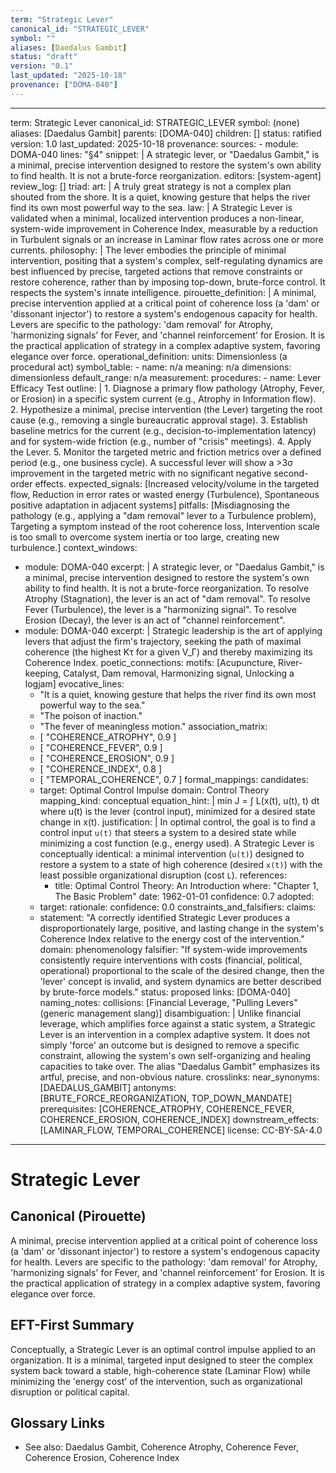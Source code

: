 ```yaml
---
term: "Strategic Lever"
canonical_id: "STRATEGIC_LEVER"
symbol: ""
aliases: [Daedalus Gambit]
status: "draft"
version: "0.1"
last_updated: "2025-10-18"
provenance: ["DOMA-040"]
---
```


---
term: Strategic Lever
canonical_id: STRATEGIC_LEVER
symbol: (none)
aliases: [Daedalus Gambit]
parents: [DOMA-040]
children: []
status: ratified
version: 1.0
last_updated: 2025-10-18
provenance:
  sources:
    - module: DOMA-040
      lines: "§4"
      snippet: |
        A strategic lever, or "Daedalus Gambit," is a minimal, precise intervention designed to restore the system's own ability to find health. It is not a brute-force reorganization.
  editors: [system-agent]
  review_log: []
triad:
  art: |
    A truly great strategy is not a complex plan shouted from the shore. It is a quiet, knowing gesture that helps the river find its own most powerful way to the sea.
  law: |
    A Strategic Lever is validated when a minimal, localized intervention produces a non-linear, system-wide improvement in Coherence Index, measurable by a reduction in Turbulent signals or an increase in Laminar flow rates across one or more currents.
  philosophy: |
    The lever embodies the principle of minimal intervention, positing that a system's complex, self-regulating dynamics are best influenced by precise, targeted actions that remove constraints or restore coherence, rather than by imposing top-down, brute-force control. It respects the system's innate intelligence.
pirouette_definition: |
  A minimal, precise intervention applied at a critical point of coherence loss (a 'dam' or 'dissonant injector') to restore a system's endogenous capacity for health. Levers are specific to the pathology: 'dam removal' for Atrophy, 'harmonizing signals' for Fever, and 'channel reinforcement' for Erosion. It is the practical application of strategy in a complex adaptive system, favoring elegance over force.
operational_definition:
  units: Dimensionless (a procedural act)
  symbol_table:
    - name: n/a
      meaning: n/a
      dimensions: dimensionless
      default_range: n/a
  measurement:
    procedures:
      - name: Lever Efficacy Test
        outline: |
          1. Diagnose a primary flow pathology (Atrophy, Fever, or Erosion) in a specific system current (e.g., Atrophy in Information flow).
          2. Hypothesize a minimal, precise intervention (the Lever) targeting the root cause (e.g., removing a single bureaucratic approval stage).
          3. Establish baseline metrics for the current (e.g., decision-to-implementation latency) and for system-wide friction (e.g., number of "crisis" meetings).
          4. Apply the Lever.
          5. Monitor the targeted metric and friction metrics over a defined period (e.g., one business cycle). A successful lever will show a >3σ improvement in the targeted metric with no significant negative second-order effects.
        expected_signals: [Increased velocity/volume in the targeted flow, Reduction in error rates or wasted energy (Turbulence), Spontaneous positive adaptation in adjacent systems]
        pitfalls: [Misdiagnosing the pathology (e.g., applying a "dam removal" lever to a Turbulence problem), Targeting a symptom instead of the root coherence loss, Intervention scale is too small to overcome system inertia or too large, creating new turbulence.]
context_windows:
  - module: DOMA-040
    excerpt: |
      A strategic lever, or "Daedalus Gambit," is a minimal, precise intervention designed to restore the system's own ability to find health. It is not a brute-force reorganization. To resolve Atrophy (Stagnation), the lever is an act of "dam removal". To resolve Fever (Turbulence), the lever is a "harmonizing signal". To resolve Erosion (Decay), the lever is an act of "channel reinforcement".
  - module: DOMA-040
    excerpt: |
      Strategic leadership is the art of applying levers that adjust the firm's trajectory, seeking the path of maximal coherence (the highest Kτ for a given V_Γ) and thereby maximizing its Coherence Index.
poetic_connections:
  motifs: [Acupuncture, River-keeping, Catalyst, Dam removal, Harmonizing signal, Unlocking a logjam]
  evocative_lines:
    - "It is a quiet, knowing gesture that helps the river find its own most powerful way to the sea."
    - "The poison of inaction."
    - "The fever of meaningless motion."
  association_matrix:
    - [ "COHERENCE_ATROPHY", 0.9 ]
    - [ "COHERENCE_FEVER", 0.9 ]
    - [ "COHERENCE_EROSION", 0.9 ]
    - [ "COHERENCE_INDEX", 0.8 ]
    - [ "TEMPORAL_COHERENCE", 0.7 ]
formal_mappings:
  candidates:
    - target: Optimal Control Impulse
      domain: Control Theory
      mapping_kind: conceptual
      equation_hint: |
        min J = ∫ L(x(t), u(t), t) dt
        where u(t) is the lever (control input), minimized for a desired state change in x(t).
      justification: |
        In optimal control, the goal is to find a control input `u(t)` that steers a system to a desired state while minimizing a cost function (e.g., energy used). A Strategic Lever is conceptually identical: a minimal intervention (`u(t)`) designed to restore a system to a state of high coherence (desired `x(t)`) with the least possible organizational disruption (cost `L`).
      references:
        - title: Optimal Control Theory: An Introduction
          where: "Chapter 1, The Basic Problem"
          date: 1962-01-01
      confidence: 0.7
  adopted:
    - target: 
      rationale: 
      confidence: 0.0
constraints_and_falsifiers:
  claims:
    - statement: "A correctly identified Strategic Lever produces a disproportionately large, positive, and lasting change in the system's Coherence Index relative to the energy cost of the intervention."
      domain: phenomenology
      falsifier: "If system-wide improvements consistently require interventions with costs (financial, political, operational) proportional to the scale of the desired change, then the 'lever' concept is invalid, and system dynamics are better described by brute-force models."
      status: proposed
      links: [DOMA-040]
naming_notes:
  collisions: [Financial Leverage, "Pulling Levers" (generic management slang)]
  disambiguation: |
    Unlike financial leverage, which amplifies force against a static system, a Strategic Lever is an intervention in a complex adaptive system. It does not simply 'force' an outcome but is designed to remove a specific constraint, allowing the system's own self-organizing and healing capacities to take over. The alias "Daedalus Gambit" emphasizes its artful, precise, and non-obvious nature.
crosslinks:
  near_synonyms: [DAEDALUS_GAMBIT]
  antonyms: [BRUTE_FORCE_REORGANIZATION, TOP_DOWN_MANDATE]
  prerequisites: [COHERENCE_ATROPHY, COHERENCE_FEVER, COHERENCE_EROSION, COHERENCE_INDEX]
  downstream_effects: [LAMINAR_FLOW, TEMPORAL_COHERENCE]
license: CC-BY-SA-4.0
---

# Strategic Lever

## Canonical (Pirouette)
A minimal, precise intervention applied at a critical point of coherence loss (a 'dam' or 'dissonant injector') to restore a system's endogenous capacity for health. Levers are specific to the pathology: 'dam removal' for Atrophy, 'harmonizing signals' for Fever, and 'channel reinforcement' for Erosion. It is the practical application of strategy in a complex adaptive system, favoring elegance over force.

## EFT-First Summary
Conceptually, a Strategic Lever is an optimal control impulse applied to an organization. It is a minimal, targeted input designed to steer the complex system back toward a stable, high-coherence state (Laminar Flow) while minimizing the 'energy cost' of the intervention, such as organizational disruption or political capital.

## Glossary Links
- See also: Daedalus Gambit, Coherence Atrophy, Coherence Fever, Coherence Erosion, Coherence Index